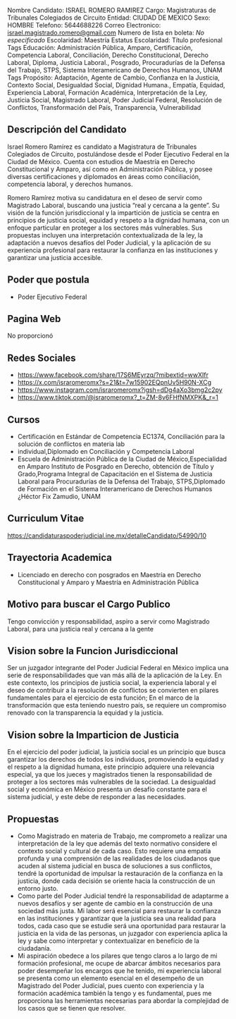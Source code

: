 Nombre Candidato: ISRAEL ROMERO RAMIREZ
Cargo: Magistraturas de Tribunales Colegiados de Circuito
Entidad: CIUDAD DE MEXICO
Sexo: HOMBRE
Telefono: 5644688226
Correo Electronico: israel.magistrado.romero@gmail.com
Numero de lista en boleta: *No especificado*
Escolaridad: Maestría
Estatus Escolaridad: Título profesional
Tags Educación: Administración Pública, Amparo, Certificación, Competencia Laboral, Conciliación, Derecho Constitucional, Derecho Laboral, Diploma, Justicia Laboral., Posgrado, Procuradurías de la Defensa del Trabajo, STPS, Sistema Interamericano de Derechos Humanos, UNAM
Tags Propósito: Adaptación, Agente de Cambio, Confianza en la Justicia, Contexto Social, Desigualdad Social, Dignidad Humana., Empatía, Equidad, Experiencia Laboral, Formación Académica, Interpretación de la Ley, Justicia Social, Magistrado Laboral, Poder Judicial Federal, Resolución de Conflictos, Transformación del País, Transparencia, Vulnerabilidad


## Descripción del Candidato 

Israel Romero Ramírez es candidato a Magistratura de Tribunales Colegiados de Circuito, postulándose desde el Poder Ejecutivo Federal en la Ciudad de México. Cuenta con estudios de Maestría en Derecho Constitucional y Amparo, así como en Administración Pública, y posee diversas certificaciones y diplomados en áreas como conciliación, competencia laboral, y derechos humanos.

Romero Ramírez motiva su candidatura en el deseo de servir como Magistrado Laboral, buscando una justicia “real y cercana a la gente”. Su visión de la función jurisdiccional y la impartición de justicia se centra en principios de justicia social, equidad y respeto a la dignidad humana, con un enfoque particular en proteger a los sectores más vulnerables. Sus propuestas incluyen una interpretación contextualizada de la ley, la adaptación a nuevos desafíos del Poder Judicial, y la aplicación de su experiencia profesional para restaurar la confianza en las instituciones y garantizar una justicia accesible.


## Poder que postula

- Poder Ejecutivo Federal


## Pagina Web

No proporcionó


## Redes Sociales

- https://www.facebook.com/share/17S6MEyrzq/?mibextid=wwXIfr
- https://x.com/israromeromx?s=21&t=7w15902EQpnUv5H90N-XCg
- https://www.instagram.com/israromeromx?igsh=dDg4aXo3bmg2c2py
- https://www.tiktok.com/@israromeromx?_t=ZM-8v6FHfNMXPK&_r=1


## Cursos

- Certificación en Estándar de Competencia EC1374, Conciliación para la solución de conflictos en materia lab
- individual,Diplomado en Conciliación y Competencia Laboral
- Escuela de Administración Pública de la Ciudad de México,Especialidad en Amparo  Instituto de Posgrado en Derecho, obtención de Título y Grado,Programa Integral de Capacitación en el Sistema de Justicia Laboral para Procuradurías de la Defensa del Trabajo, STPS,Diplomado de Formación en el Sistema Interamericano de Derechos Humanos ¿Héctor Fix Zamudio, UNAM


## Curriculum Vitae

https://candidaturaspoderjudicial.ine.mx/detalleCandidato/54990/10


## Trayectoria Academica

- Licenciado en derecho con posgrados en Maestría en Derecho Constitucional y Amparo y Maestría en Administración Pública


## Motivo para buscar el Cargo Publico

Tengo convicción y responsabilidad, aspiro a servir como Magistrado Laboral, para una justicia real y cercana a la gente


## Vision sobre la Funcion Jurisdiccional

Ser un juzgador integrante del Poder Judicial Federal en México implica una serie de responsabilidades que van más allá de la aplicación de la Ley. En este contexto, los principios de justicia social, la experiencia laboral y el deseo de contribuir a la resolución de conflictos se convierten en pilares fundamentales para el ejercicio de esta función; En el marco de la transformación que esta teniendo nuestro país, se requiere un compromiso renovado con la transparencia la equidad y la justicia.


## Vision sobre la Imparticion de Justicia

En el ejercicio del poder judicial, la justicia social es un principio que busca garantizar los derechos de todos los individuos, promoviendo la equidad y el respeto a la dignidad humana, este principio adquiere una relevancia especial, ya que los jueces y magistrados tienen la responsabilidad de proteger a los sectores más vulnerables de la sociedad. La desigualdad social y económica en México presenta un desafío constante para el sistema judicial, y este debe de responder a las necesidades.


## Propuestas

- Como Magistrado en materia de Trabajo, me comprometo a realizar una interpretación de la ley que además del texto normativo considere el contexto social y cultural de cada caso. Esto requiere una empatía profunda y una comprensión de las realidades de los ciudadanos que acuden al sistema judicial en busca de soluciones a sus conflictos, tendré la oportunidad de impulsar la restauración de la confianza en la justicia, donde cada decisión se oriente hacia la construcción de un entorno justo.
- Como parte del Poder Judicial tendré la responsabilidad de adaptarme a nuevos desafíos y ser agente de cambio en la construcción de una sociedad más justa. Mi labor será esencial para restaurar la confianza en las instituciones y garantizar que la justicia sea una realidad para todos, cada caso que se estudie será una oportunidad para restaurar la justicia en la vida de las personas, un juzgador con experiencia aplica la ley y sabe como interpretar y contextualizar en beneficio de la ciudadanía.
- Mi aspiración obedece a los pilares que tengo claros a lo largo de mi formación profesional, me ocupe de abarcar ámbitos necesarios para poder desempeñar los encargos que he tenido, mi experiencia laboral se presenta como un elemento esencial en el desempeño de un Magistrado del Poder Judicial, pues cuento con experiencia y la formación académica también la tengo y es fundamental, pues me proporciona las herramientas necesarias para abordar la complejidad de los casos que se tienen que resolver.

